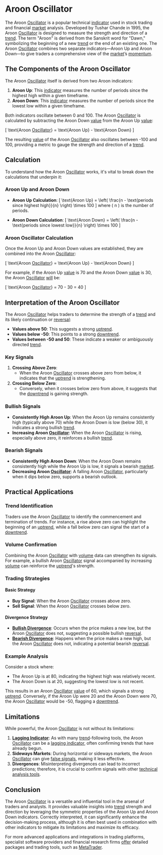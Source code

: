 # Aroon Oscillator

The Aroon [Oscillator](../o/oscillator.md) is a popular technical [indicator](../i/indicator.md) used in stock trading and financial [market](../m/market.md) analysis. Developed by Tushar Chande in 1995, the Aroon [Oscillator](../o/oscillator.md) is designed to measure the strength and direction of a [trend](../t/trend.md). The term "Aroon" is derived from the Sanskrit word for "Dawn," symbolizing the beginning of a new [trend](../t/trend.md) or the end of an existing one. The Aroon [Oscillator](../o/oscillator.md) combines two separate indicators—Aroon Up and Aroon Down—to give traders a comprehensive view of the [market](../m/market.md)’s [momentum](../m/momentum.md).

## The Components of the Aroon Oscillator

The Aroon [Oscillator](../o/oscillator.md) itself is derived from two Aroon indicators:

1. **Aroon Up**: This [indicator](../i/indicator.md) measures the number of periods since the highest high within a given timeframe.
2. **Aroon Down**: This [indicator](../i/indicator.md) measures the number of periods since the lowest low within a given timeframe.

Both indicators oscillate between 0 and 100. The Aroon [Oscillator](../o/oscillator.md) is calculated by subtracting the Aroon Down [value](../v/value.md) from the Aroon Up [value](../v/value.md):

\[ \text{Aroon [Oscillator](../o/oscillator.md)} = \text{Aroon Up} - \text{Aroon Down} \]

The resulting [value](../v/value.md) of the Aroon [Oscillator](../o/oscillator.md) also oscillates between -100 and 100, providing a metric to gauge the strength and direction of a [trend](../t/trend.md).

## Calculation

To understand how the Aroon [Oscillator](../o/oscillator.md) works, it's vital to break down the calculations that underpin it:

### Aroon Up and Aroon Down

- **Aroon Up Calculation**:
  \[ \text{Aroon Up} = \left( \frac{n - \text{periods since highest high}}{n} \right) \times 100 \]
  where \( n \) is the number of periods.

- **Aroon Down Calculation**:
  \[ \text{Aroon Down} = \left( \frac{n - \text{periods since lowest low}}{n} \right) \times 100 \]

### Aroon Oscillator Calculation

Once the Aroon Up and Aroon Down values are established, they are combined into the Aroon [Oscillator](../o/oscillator.md):

\[ \text{Aroon [Oscillator](../o/oscillator.md)} = \text{Aroon Up} - \text{Aroon Down} \]

For example, if the Aroon Up [value](../v/value.md) is 70 and the Aroon Down [value](../v/value.md) is 30, the Aroon [Oscillator](../o/oscillator.md) [will](../w/will.md) be:

\[ \text{Aroon [Oscillator](../o/oscillator.md)} = 70 - 30 = 40 \]

## Interpretation of the Aroon Oscillator

The Aroon [Oscillator](../o/oscillator.md) helps traders to determine the strength of a [trend](../t/trend.md) and its likely continuation or [reversal](../r/reversal.md):

- **Values above 50**: This suggests a strong [uptrend](../u/uptrend.md).
- **Values below -50**: This points to a strong [downtrend](../d/downtrend.md).
- **Values between -50 and 50**: These indicate a weaker or ambiguously directed [trend](../t/trend.md).

### Key Signals

1. **Crossing Above Zero**:
   - When the Aroon [Oscillator](../o/oscillator.md) crosses above zero from below, it indicates that the [uptrend](../u/uptrend.md) is strengthening.
2. **Crossing Below Zero**:
   - Conversely, when it crosses below zero from above, it suggests that the [downtrend](../d/downtrend.md) is gaining strength.

### Bullish Signals

- **Consistently High Aroon Up**: When the Aroon Up remains consistently high (typically above 70) while the Aroon Down is low (below 30), it indicates a strong bullish [trend](../t/trend.md).
- **Increasing Aroon [Oscillator](../o/oscillator.md)**: When the Aroon [Oscillator](../o/oscillator.md) is rising, especially above zero, it reinforces a bullish [trend](../t/trend.md).

### Bearish Signals

- **Consistently High Aroon Down**: When the Aroon Down remains consistently high while the Aroon Up is low, it signals a bearish [market](../m/market.md).
- **Decreasing Aroon [Oscillator](../o/oscillator.md)**: A falling Aroon [Oscillator](../o/oscillator.md), particularly when it dips below zero, supports a bearish outlook.

## Practical Applications

### Trend Identification

Traders use the Aroon [Oscillator](../o/oscillator.md) to identify the commencement and termination of trends. For instance, a rise above zero can highlight the beginning of an [uptrend](../u/uptrend.md), while a fall below zero can signal the start of a [downtrend](../d/downtrend.md).

### Volume Confirmation

Combining the Aroon [Oscillator](../o/oscillator.md) with [volume](../v/volume.md) data can strengthen its signals. For example, a bullish Aroon [Oscillator](../o/oscillator.md) signal accompanied by increasing [volume](../v/volume.md) can reinforce the [uptrend](../u/uptrend.md)'s strength.

### Trading Strategies

#### Basic Strategy

- **Buy Signal**: When the Aroon [Oscillator](../o/oscillator.md) crosses above zero.
- **Sell Signal**: When the Aroon [Oscillator](../o/oscillator.md) crosses below zero.

#### Divergence Strategy

- **[Bullish Divergence](../b/bullish_divergence.md)**: Occurs when the price makes a new low, but the Aroon [Oscillator](../o/oscillator.md) does not, suggesting a possible bullish [reversal](../r/reversal.md).
- **[Bearish Divergence](../b/bearish_divergence.md)**: Happens when the price makes a new high, but the Aroon [Oscillator](../o/oscillator.md) does not, indicating a potential bearish [reversal](../r/reversal.md).

### Example Analysis

Consider a stock where:

- The Aroon Up is at 80, indicating the highest high was relatively recent.
- The Aroon Down is at 20, suggesting the lowest low is not recent.

This results in an Aroon [Oscillator](../o/oscillator.md) [value](../v/value.md) of 60, which signals a strong [uptrend](../u/uptrend.md). Conversely, if the Aroon Up were 20 and the Aroon Down were 70, the Aroon [Oscillator](../o/oscillator.md) would be -50, flagging a [downtrend](../d/downtrend.md).

## Limitations

While powerful, the Aroon [Oscillator](../o/oscillator.md) is not without its limitations:

1. **[Lagging Indicator](../l/lagging_indicator.md)**: As with many [trend](../t/trend.md)-following tools, the Aroon [Oscillator](../o/oscillator.md) can be a [lagging indicator](../l/lagging_indicator.md), often confirming trends that have already begun.
2. **Sideways Markets**: During horizontal or sideways markets, the Aroon [Oscillator](../o/oscillator.md) can give [false signals](../f/false_signals_in_trading.md), making it less effective.
3. **Divergences**: Misinterpreting divergences can lead to incorrect predictions; therefore, it is crucial to confirm signals with other [technical analysis tools](../t/technical_analysis_tools.md).

## Conclusion

The Aroon [Oscillator](../o/oscillator.md) is a versatile and influential tool in the arsenal of traders and analysts. It provides valuable insights into [trend](../t/trend.md) strength and direction by leveraging the symmetric properties of the Aroon Up and Aroon Down indicators. Correctly interpreted, it can significantly enhance the decision-making process, although it is often best used in combination with other indicators to mitigate its limitations and maximize its efficacy.

For more advanced applications and integrations in trading platforms, specialist software providers and financial research firms [offer](../o/offer.md) detailed packages and trading tools, such as [MetaTrader](https://www.metatrader4.com/).